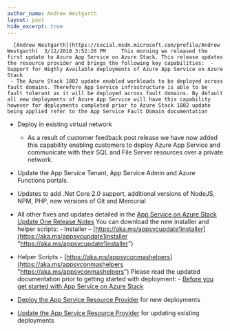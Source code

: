 ```yaml
---
author_name: Andrew Westgarth
layout: post
hide_excerpt: true
---
```

      [Andrew Westgarth](https://social.msdn.microsoft.com/profile/Andrew Westgarth)  3/12/2018 3:52:20 PM     This morning we released the first update to Azure App Service on Azure Stack. This release updates the resource provider and brings the following key capabilities:  - Support for Highly Available deployments of Azure App Service on Azure Stack 
	 - The Azure Stack 1802 update enabled workloads to be deployed across fault domains. Therefore App Service infrastructure is able to be fault tolerant as it will be deployed across fault domains. By default all new deployments of Azure App Service will have this capability however for deployments completed prior to Azure Stack 1802 update being applied refer to the App Service Fault Domain documentation
	  
 - Deploy in existing virtual network 
	 - As a result of customer feedback post release we have now added this capability enabling customers to deploy Azure App Service and communicate with their SQL and File Server resources over a private network.
	  
 - Update the App Service Tenant, App Service Admin and Azure Functions portals.
 - Updates to add .Net Core 2.0 support, additional versions of NodeJS, NPM, PHP, new versions of Git and Mercurial
 - All other fixes and updates detailed in the [App Service on Azure Stack Update One Release Notes](http://docs.microsoft.com/azure/azure-stack/azure-stack-app-service-release-notes-update-one)
  You can download the new installer and helper scripts:  - Installer – [https://aka.ms/appsvcupdate1installer](https://aka.ms/appsvcupdate1installer "https://aka.ms/appsvcupdate1installer")
 - Helper Scripts - [https://aka.ms/appsvconmashelpers](https://aka.ms/appsvconmashelpers "https://aka.ms/appsvconmashelpers")
  Please read the updated documentation prior to getting started with deployment:  - [Before you get started with App Service on Azure Stack](https://docs.microsoft.com/en-gb/azure/azure-stack/azure-stack-app-service-before-you-get-started)
 - [Deploy the App Service Resource Provider](https://docs.microsoft.com/en-gb/azure/azure-stack/azure-stack-app-service-deploy) for new deployments
 - [Update the App Service Resource Provider](https://docs.microsoft.com/en-gb/azure/azure-stack/azure-stack-app-service-update) for updating existing deployments
         